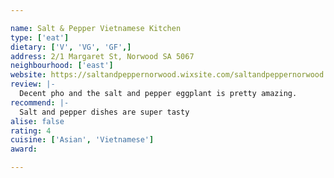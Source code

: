 ```yaml
---

name: Salt & Pepper Vietnamese Kitchen
type: ['eat']
dietary: ['V', 'VG', 'GF',]
address: 2/1 Margaret St, Norwood SA 5067
neighbourhood: ['east']
website: https://saltandpeppernorwood.wixsite.com/saltandpeppernorwood 
review: |-
  Decent pho and the salt and pepper eggplant is pretty amazing.
recommend: |-
  Salt and pepper dishes are super tasty
alise: false
rating: 4
cuisine: ['Asian', 'Vietnamese']
award:

---
```

